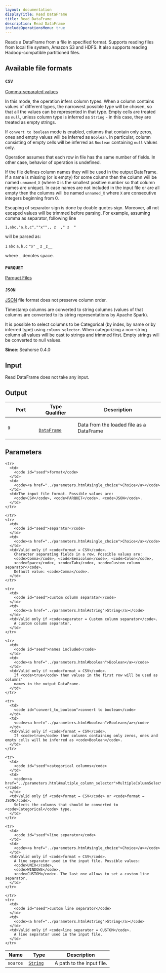 ```yaml
---
layout: documentation
displayTitle: Read DataFrame
title: Read DataFrame
description: Read DataFrame
includeOperationsMenu: true
---
```


Reads a DataFrame from a file in specified format.
Supports reading files from local file system, Amazon S3 and HDFS.
It also supports reading Hadoop-compatible partitioned files.


## Available file formats

### `CSV`
<a target="_blank" href="https://en.wikipedia.org/wiki/Comma-separated_values">Comma-separated values</a>

In this mode, the operation infers column types.
When a column contains values of different types, the narrowest possible type will be chosen,
so that all the values can be represented in that type.
Empty cells are treated as ``null``, unless column type is inferred as ``String`` - in this
case, they are treated as empty strings.

If `convert to boolean` mode is enabled, columns that contain only zeros, ones and empty values will be
inferred as `Boolean`.
In particular, column consisting of empty cells will be inferred as ``Boolean`` containing ``null`` values only.

Operation assumes that each row in file has the same number of fields.
In other case, behavior of operation is undefined.

If the file defines column names they will be used in the output DataFrame.
If a name is missing (or is empty) for some column then the column will
be named ``unnamed_X`` (where ``X`` is the smallest positive number so that
column names are unique). In case names are not included in the input file
or are all empty then the columns will be named ``unnamed_X`` where ``X`` are
consecutive integers beginning from 0.

Escaping of separator sign is done by double quotes sign.
Moreover, all not escaped values will be trimmed before parsing.
For example, assuming comma as separator, following line

``1,abc,"a,b,c",""x"",, z  ," z  "``

will be parsed as:

``1``  ``abc``  ``a,b,c``  ``"x"`` ``_``  ``z`` ``_z__``

where ``_`` denotes space.

### `PARQUET`
<a target="_blank" href="http://spark.apache.org/docs/latest/sql-programming-guide.html#parquet-files">Parquet Files</a>

### `JSON`
<a target="_blank" href="https://en.wikipedia.org/wiki/JSON">JSON</a>
file format does not preserve column order.

Timestamp columns are converted to string columns
(values of that columns are converted to its string representations by Apache Spark).

It is possible to select columns to be Categorical
(by index, by name or by inferred type) using ``column selector``.
When categorizing a non-string column all values will be cast to strings and trimmed first.
Empty strings will be converted to null values.



**Since**: Seahorse 0.4.0

## Input

Read DataFrame does not take any input.

## Output

<table>
  <thead>
    <tr>
      <th style="width:20%">Port</th>
      <th style="width:25%">Type Qualifier</th>
      <th style="width:55%">Description</th>
    </tr>
  </thead>
  <tbody>
    <tr>
      <td>
        <code>0</code>
      </td>
      <td>
        <code>
          <a href="../classes/dataframe.html">DataFrame</a>
        </code>
      </td>
      <td>Data from the loaded file as a DataFrame</td>
    </tr>
  </tbody>
</table>


## Parameters

<table class="table">
  <thead>
    <tr>
      <th style="width:20%">Name</th>
      <th style="width:25%">Type</th>
      <th style="width:55%">Description</th>
    </tr>
  </thead>
  <tbody>
    <tr>
      <td>
        <code id="ratio">source</code>
      </td>
      <td>
        <code><a href="../parameters.html#string">String</a></code>
      </td>
      <td>A path to the input file.</td>

    <tr>
      <td>
        <code id="seed">format</code>
      </td>
      <td>
        <code><a href="../parameters.html#single_choice">Choice</a></code>
      </td>
      <td>The input file format. Possible values are:
        <code>CSV</code>, <code>PARQUET</code>, <code>JSON</code>.
      </td>
    </tr>

    </tr>
    <tr>
      <td>
        <code id="seed">separator</code>
      </td>
      <td>
        <code><a href="../parameters.html#single_choice">Choice</a></code>
      </td>
      <td>Valid only if <code>format = CSV</code>.
        Character separating fields in a row. Possible values are:
        <code>Comma</code>, <code>Semicolon</code>, <code>Colon</code>,
        <code>Space</code>, <code>Tab</code>, <code>Custom column separator</code>.
        Default value: <code>Comma</code>.
      </td>
    </tr>

    <tr>
      <td>
        <code id="seed">custom column separator</code>
      </td>
      <td>
        <code><a href="../parameters.html#string">String</a></code>
      </td>
      <td>Valid only if <code>separator = Custom column separator</code>.
        A custom column separator.
      </td>
    </tr>

    <tr>
      <td>
        <code id="seed">names included</code>
      </td>
      <td>
        <code><a href="../parameters.html#boolean">Boolean</a></code>
      </td>
      <td>Valid only if <code>format = CSV</code>.
        If <code>true</code> then values in the first row will be used as columns'
        names in the output DataFrame.
      </td>
    </tr>

    <tr>
      <td>
        <code id="convert_to_boolean">convert to boolean</code>
      </td>
      <td>
        <code><a href="../parameters.html#boolean">Boolean</a></code>
      </td>
      <td>Valid only if <code>format = CSV</code>.
        If <code>true</code> then columns containing only zeros, ones and empty cells will be inferred as <code>Boolean</code>.
      </td>
    </tr>

    <tr>
      <td>
        <code id="seed">categorical columns</code>
      </td>
      <td>
        <code><a href="../parameters.html#multiple_column_selector">MultipleColumnSelector</a></code>
      </td>
      <td>Valid only if <code>format = CSV</code> or <code>format = JSON</code>.
        Selects the columns that should be converted to <code>Categorical</code> type.
      </td>
    </tr>

    <tr>
      <td>
        <code id="seed">line separator</code>
      </td>
      <td>
        <code><a href="../parameters.html#single_choice">Choice</a></code>
      </td>
      <td>Valid only if <code>format = CSV</code>.
        A line separator used in the input file. Possible values:
        <code>UNIX</code>,
        <code>WINDOWS</code>,
        <code>CUSTOM</code>. The last one allows to set a custom line separator.
      </td>
    </tr>

    </tr>
    <tr>
      <td>
        <code id="seed">custom line separator</code>
      </td>
      <td>
        <code><a href="../parameters.html#string">String</a></code>
      </td>
      <td>Valid only if <code>line separator = CUSTOM</code>.
        A line separator used in the input file.
      </td>
    </tr>

  </tbody>
</table>
